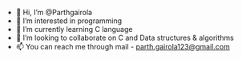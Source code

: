 - 👋 Hi, I’m @Parthgairola
- 👀 I’m interested in programming
- 🌱 I’m currently learning C language
- 💞️ I’m looking to collaborate on C and Data structures & algorithms
- 📫 You can reach me through mail - parth.gairola123@gmail.com

<!---
Parthgairola/Parthgairola is a ✨ special ✨ repository because its `README.md` (this file) appears on your GitHub profile.
You can click the Preview link to take a look at your changes.
--->
